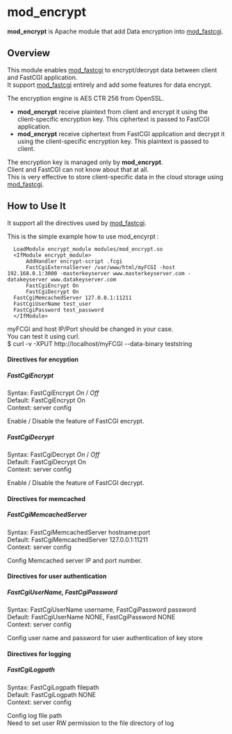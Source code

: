 mod_encrypt
================

**mod_encrypt** is Apache module that add Data encryption into 
[mod_fastcgi](http://www.fastcgi.com/mod_fastcgi/docs/mod_fastcgi.html).

Overview
--------

This module enables [mod_fastcgi](http://www.fastcgi.com/mod_fastcgi/docs/mod_fastcgi.html) 
to encrypt/decrypt data between client and FastCGI application.  
It support [mod_fastcgi](http://www.fastcgi.com/mod_fastcgi/docs/mod_fastcgi.html) entirely 
and add some features for data encrypt.

The encryption engine is AES CTR 256 from OpenSSL.

- **mod_encrypt** receive plaintext from client and encrypt it using the client-specific 
encryption key. This ciphertext is passed to FastCGI application.
- **mod_encrypt** receive ciphertext from FastCGI application and decrypt it 
using the client-specific encryption key. This plaintext is passed to client.

The encryption key is managed only by **mod_encrypt**.  
Client and FastCGI can not know about that at all.  
This is very effective to store client-specific data in the cloud storage using [mod_fastcgi](http://www.fastcgi.com/mod_fastcgi/docs/mod_fastcgi.html).

How to Use It  
-------------

It support all the directives used by [mod_fastcgi](http://www.fastcgi.com/mod_fastcgi/docs/mod_fastcgi.html).

This is the simple example how to use mod_encyrpt :

      LoadModule encrypt_module modules/mod_encrypt.so
      <IfModule encrypt_module>
          AddHandler encrypt-script .fcgi
          FastCgiExternalServer /var/www/html/myFCGI -host 192.168.0.1:3000 -masterkeyserver www.masterkeyserver.com -datakeyserver www.datakeyserver.com
          FastCgiEncrypt On
          FastCgiDecrypt On
	  FastCgiMemcachedServer 127.0.0.1:11211
	  FastCgiUserName test_user
	  FastCgiPassword test_password
      </IfModule>

myFCGI and host IP/Port should be changed in your case.  
You can test it using curl.  
$ curl -v -XPUT http://localhost/myFCGI --data-binary teststring  

#### Directives for encyption
##### FastCgiEncrypt
Syntax: FastCgiEncrypt _On_ / _Off_  
Default: FastCgiEncrypt On  
Context: server config  

Enable / Disable the feature of FastCGI encrypt.  
##### FastCgiDecrypt
Syntax: FastCgiDecrypt _On_ / _Off_  
Default: FastCgiDecrypt On  
Context: server config  

Enable / Disable the feature of FastCGI decrypt.  

#### Directives for memcached
##### FastCgiMemcachedServer
Syntax: FastCgiMemcachedServer hostname:port  
Default: FastCgiMemcachedServer 127.0.0.1:11211  
Context: server config  

Config Memcached server IP and port number.  

#### Directives for user authentication
##### FastCgiUserName, FastCgiPassword
Syntax: FastCgiUserName username, FastCgiPassword password  
Default: FastCgiUserName NONE, FastCgiPassword NONE  
Context: server config    
  
Config user name and password for user authentication of key store  

#### Directives for logging
##### FastCgiLogpath
Syntax: FastCgiLogpath filepath  
Default: FastCgiLogpath NONE  
Context: server config    
  
Config log file path  
Need to set user RW permission to the file directory of log  
